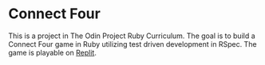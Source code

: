 # Connect Four

This is a project in The Odin Project Ruby Curriculum. The goal is to build a Connect Four game in Ruby utilizing test driven development in RSpec. The game is playable on [Replit](https://replit.com/@drossano1/connect-four#.replit).
